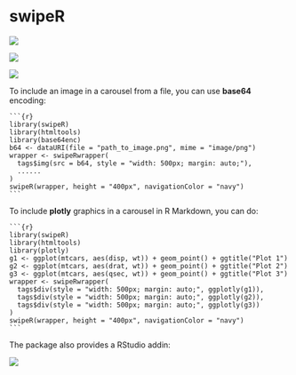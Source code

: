 # swipeR

![](https://raw.githubusercontent.com/stla/swipeR/main/inst/gifs/swipeR-images.gif)

![](https://raw.githubusercontent.com/stla/swipeR/main/inst/gifs/swipeR-shiny.gif)

![](https://raw.githubusercontent.com/stla/swipeR/main/inst/gifs/swipeR-shiny2.gif)

To include an image in a carousel from a file, you can use **base64** encoding:

    ```{r}
    library(swipeR)
    library(htmltools)
    library(base64enc)
    b64 <- dataURI(file = "path_to_image.png", mime = "image/png")
    wrapper <- swipeRwrapper(
      tags$img(src = b64, style = "width: 500px; margin: auto;"),
      ......
    )
    swipeR(wrapper, height = "400px", navigationColor = "navy")
    ```

To include **plotly** graphics in a carousel in R Markdown, you can do:

    ```{r}
    library(swipeR)
    library(htmltools)
    library(plotly)
    g1 <- ggplot(mtcars, aes(disp, wt)) + geom_point() + ggtitle("Plot 1")
    g2 <- ggplot(mtcars, aes(drat, wt)) + geom_point() + ggtitle("Plot 2")
    g3 <- ggplot(mtcars, aes(qsec, wt)) + geom_point() + ggtitle("Plot 3")
    wrapper <- swipeRwrapper(
      tags$div(style = "width: 500px; margin: auto;", ggplotly(g1)),
      tags$div(style = "width: 500px; margin: auto;", ggplotly(g2)),
      tags$div(style = "width: 500px; margin: auto;", ggplotly(g3))
    )
    swipeR(wrapper, height = "400px", navigationColor = "navy")
    ```

The package also provides a RStudio addin:

![](https://raw.githubusercontent.com/stla/swipeR/main/inst/gifs/swipeRaddin.gif)
